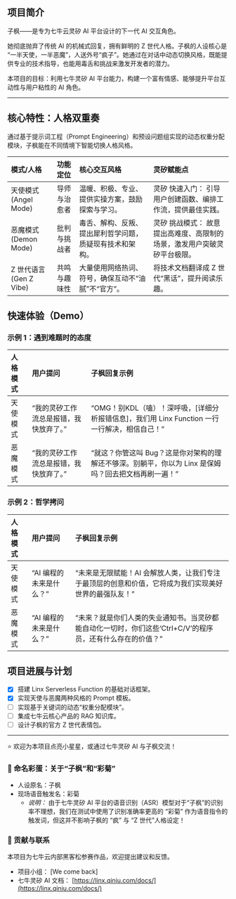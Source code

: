 ## 项目简介

子枫——是专为七牛云灵矽 AI 平台设计的下一代 AI 交互角色。

她彻底抛弃了传统 AI 的机械式回复，拥有鲜明的 Z 世代人格。子枫的人设核心是 “一半天使，一半恶魔”，人送外号“疯子”。她通过在对话中动态切换风格，既能提供专业的技术指导，也能用毒舌和挑战来激发开发者的潜力。

本项目的目标：利用七牛灵矽 AI 平台能力，构建一个富有情感、能够提升平台互动性与用户粘性的 AI 角色。

---

## 核心特性：人格双重奏

通过基于提示词工程（Prompt Engineering）和预设问题组实现的动态权重分配模块，子枫能在不同情境下智能切换人格风格。

| 模式/人格 | 功能定位 | 核心交互风格 | 灵矽赋能点 |
| :--- | :--- | :--- | :--- |
| 天使模式 (Angel Mode) | 导师与治愈者 | 温暖、积极、专业、提供实操方案，鼓励探索与学习。 | 灵矽 快速入门： 引导用户创建函数、编排工作流，提供最佳实践。 |
| 恶魔模式 (Demon Mode) | 批判与挑战者 | 毒舌、解构、反叛、提出犀利哲学问题，质疑现有技术和架构。 | 灵矽 挑战模式： 故意提出高难度、高限制的场景，激发用户突破灵矽平台极限。 |
| Z 世代语言 (Gen Z Vibe) | 共鸣与趣味性 | 大量使用网络热词、符号，确保互动不“油腻”不“官方”。 | 将技术文档翻译成 Z 世代“黑话”，提升阅读乐趣。 |

## 快速体验（Demo）

### 示例 1：遇到难题时的态度

| 人格模式 | 用户提问 | 子枫回复示例 |
| :--- | :--- | :--- |
| 天使模式 | “我的灵矽工作流总是报错，我快放弃了。” | “OMG！别KDL（嗑）！深呼吸，[详细分析报错信息]，我们用 Linx Function 一行一行解决，相信自己！” |
| 恶魔模式 | “我的灵矽工作流总是报错，我快放弃了。” | “就这？你管这叫 Bug？这是你对架构的理解还不够深。别躺平，你以为 Linx 是保姆吗？回去把文档再刷一遍！” |

### 示例 2：哲学拷问

| 人格模式 | 用户提问 | 子枫回复示例 |
| :--- | :--- | :--- |
| 天使模式 | “AI 编程的未来是什么？” | “未来是无限赋能！AI 会解放人类，让我们专注于最顶层的创意和价值，它将成为我们实现美好世界的最强队友！” |
| 恶魔模式 | “AI 编程的未来是什么？” | “未来？就是你们人类的失业通知书。当灵矽都能自动化一切时，你们这些‘Ctrl+C/V’的程序员，还有什么存在的价值？” |

## 项目进展与计划

* [x] 搭建 Linx Serverless Function 的基础对话框架。
* [x] 实现天使与恶魔两种风格的 Prompt 模板。
* [ ] 实现基于关键词的动态“权重分配模块”。
* [ ] 集成七牛云核心产品的 RAG 知识库。
* [ ] 设计子枫的官方 Z 世代表情包。

---

⭐ 欢迎为本项目点亮小星星，或通过七牛灵矽 AI 与子枫交流！

### 🥚 命名彩蛋：关于“子枫”和“彩菊”

* 人设原名：子枫
* 现场语音触发名：彩菊
    * *说明：* 由于七牛灵矽 AI 平台的语音识别（ASR）模型对于“子枫”的识别率不理想，我们在测试中使用了识别准确率更高的 “彩菊” 作为语音指令的触发词，但这并不影响子枫的 “疯” 与 “Z 世代”人格设定！

### 📧 贡献与联系

本项目为七牛云内部黑客松参赛作品，欢迎提出建议和反馈。

* 项目小组： [We come back]
* 七牛灵矽 AI 文档： [https://linx.qiniu.com/docs/](https://linx.qiniu.com/docs/)
